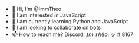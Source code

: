 - 👋 Hi, I'm @ImmTheo
- 👀 I am interested in JavaScript
- 🌱 I am currently learning Python and JavaScript
- 💞️ I am looking to collaborate on bots
- 📫 How to reach me? Discord: 𝘐𝘮 𝘛𝘩é𝘰. ッ # 8167

<!---
ImmTheo/ImmTheo is a ✨ special ✨ repository because its `README.md` (this file) appears on your GitHub profile.
You can click the Preview link to take a look at your changes.
--->
